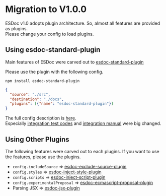 # Migration to V1.0.0
ESDoc v1.0 adopts plugin architecture. So, almost all features are provided as plugins.<br/>
Please change your config to load plugins.

## Using esdoc-standard-plugin
Main features of ESDoc were carved out to [esdoc-standard-plugin](https://github.com/esdoc/esdoc-plugins/tree/main/esdoc-standard-plugin)

Please use the plugin with the following config.

`npm install esdoc-standard-plugin`

```json
{
  "source": "./src",
  "destination": "./docs",
  "plugins": [{"name": "esdoc-standard-plugin"}]
}
```

The full config description is [here](./config.html#full-config).<br/>
Especially [integration test codes](./config.html#integrate-test-codes-config) and [integration manual](./config.html#integrate-manual-config) were big changed.

## Using Other Plugins
The following features were carved out to each plugins. If you want to use the features, please use the plugins.

- `config.includeSource` => [esdoc-exclude-source-plugin](https://github.com/esdoc/esdoc-plugins/tree/main/esdoc-exclude-source-plugin)
- `config.styles` => [esdoc-inject-style-plugin](https://github.com/esdoc/esdoc-plugins/blob/master/esdoc-inject-style-plugin)
- `config.scripts` => [esdoc-inject-script-plugin](https://github.com/esdoc/esdoc-plugins/blob/master/esdoc-inject-script-plugin)
- `config.experimentalProposal` => [esdoc-ecmascript-proposal-plugin](https://github.com/esdoc/esdoc-plugins/tree/main/esdoc-ecmascript-proposal-plugin)
- Parsing JSX => [esdoc-jsx-plugin](https://github.com/esdoc/esdoc-plugins/tree/main/esdoc-jsx-plugin)
